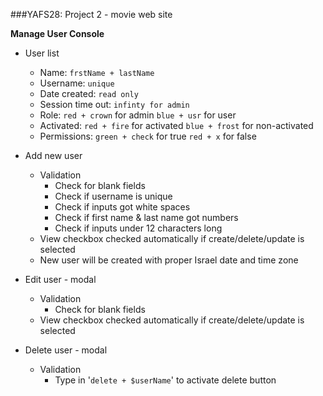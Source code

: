 ###YAFS28: Project 2 - movie web site

**Manage User Console**
* User list
  * Name: `frstName + lastName`
  * Username: `unique`
  * Date created: `read only`
  * Session time out: `infinty for admin`
  * Role: `red + crown` for admin `blue + usr` for user
  * Activated: `red + fire` for activated `blue + frost` for non-activated
  * Permissions: `green + check` for true `red + x` for false

* Add new user
  * Validation
    * Check for blank fields
    * Check if username is unique
    * Check if inputs got white spaces
    * Check if first name & last name got numbers
    * Check if inputs under 12 characters long
  * View checkbox checked automatically if create/delete/update is selected
  * New user will be created with proper Israel date and time zone
* Edit user - modal
  * Validation
    * Check for blank fields
  * View checkbox checked automatically if create/delete/update is selected
* Delete user - modal
  * Validation
    * Type in '`delete + $userName`' to activate delete button

